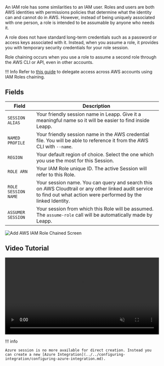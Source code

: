 An IAM role has some similarities to an IAM user. Roles and users are both AWS identities with permissions policies that determine what the identity can and cannot do in AWS. However, instead of being uniquely associated with one person, a role is intended to be assumable by anyone who needs it.

A role does not have standard long-term credentials such as a password or access keys associated with it. Instead, when you assume a role, it provides you with temporary security credentials for your role session.

Role chaining occurs when you use a role to assume a second role through the AWS CLI or API, even in other accounts.

!!! Info
    Refer to [this guide](https://docs.aws.amazon.com/IAM/latest/UserGuide/id_roles_create_for-idp_saml.html) to delegate access across AWS accounts using IAM Roles chaining.

## Fields

| Field               | Description                          |
|---------------------| ------------------------------------ |
| `SESSION ALIAS`     | Your friendly session name in Leapp. Give it a meaningful name so it will be easier to find inside Leapp. |
| `NAMED PROFILE`     | Your friendly session name in the AWS credential file. You will be able to reference it from the AWS CLI with `--name`. |
| `REGION`            | Your default region of choice. Select the one which you use the most for this Session. |
| `ROLE ARN`          | Your IAM Role unique ID. The active Session will refer to this Role. |
| `ROLE SESSION NAME` | Your session name. You can query and search this on AWS Cloudtrail or any other linked audit service to find out what action were performed by the linked Identity. |
| `ASSUMER SESSION`   | Your session from which this Role will be assumed. The `assume-role` call will be automatically made by Leapp. |

![](../../images/screens/newuxui/aws-iam-role-chained.png?style=center-img "Add AWS IAM Role Chained Screen")
## Video Tutorial

<video width="100%" muted autoplay loop> <source src="../../videos/newuxui/aws-iam-chained.mp4" type="video/mp4"> </video>

!!! info

    Azure session is no more available for direct creation. Instead you can create a new [Azure Integration](../../configuring-integration/configuring-azure-integration.md).
